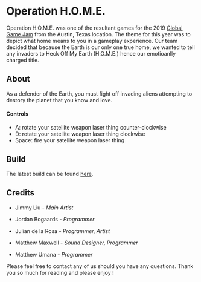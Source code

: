 # Operation H.O.M.E.

Operation H.O.M.E. was one of the resultant games for the 2019 [Global Game Jam](https://globalgamejam.org/) from the Austin, Texas location. The theme for this year was to depict what home means to you in a gameplay experience. Our team decided that because the Earth is our only one true home, we wanted to tell any invaders to Heck Off My Earth (H.O.M.E.) hence our emotioanlly charged title.

## About

As a defender of the Earth, you must fight off invading aliens attempting to destory the planet that you know and love.

#### Controls
- A: rotate your satellite weapon laser thing counter-clockwise
- D: rotate your satellite weapon laser thing clockwise
- Space: fire your satellite weapon laser thing

## Build

The latest build can be found [here](https://maxwellmatt.itch.io/operation-home).

## Credits

- Jimmy Liu - *Main Artist*

- Jordan Bogaards - *Programmer*

- Julian de la Rosa - *Programmer, Artist*

- Matthew Maxwell - *Sound Designer, Programmer*

- Matthew Umana - *Programmer*

Please feel free to contact any of us should you have any questions. Thank you so much for reading and please enjoy !

